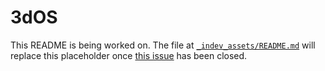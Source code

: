 # 3dOS
This README is being worked on. The file at [`_indev_assets/README.md`](_indev_assets/README.md) will replace this placeholder once [this issue](https://hdg57.eu.org/HackerDaGreat57/3dOS/issues/3) has been closed.